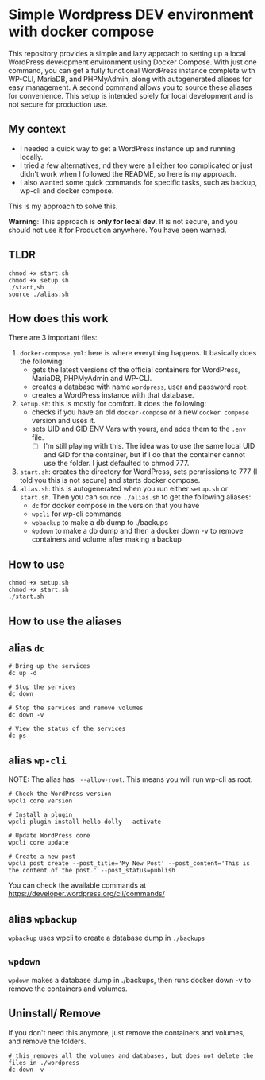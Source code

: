 # Simple Wordpress DEV environment with docker compose

This repository provides a simple and lazy approach to setting up a local WordPress development environment using Docker Compose. With just one command, you can get a fully functional WordPress instance complete with WP-CLI, MariaDB, and PHPMyAdmin, along with autogenerated aliases for easy management. A second command allows you to source these aliases for convenience. This setup is intended solely for local development and is not secure for production use.

## My context

- I needed a quick way to get a WordPress instance up and running locally. 
- I tried a few alternatives, nd they were all either too complicated or just didn't work when I followed the README, so here is my approach.
- I also wanted some quick commands for specific tasks, such as backup, wp-cli and docker compose.

This is my approach to solve this.

**Warning**:
This approach is **only for local dev**. It is not secure, and you should not use it for Production anywhere. You have been warned.

## TLDR

```shell
chmod +x start.sh
chmod +x setup.sh
./start,sh
source ./alias.sh
```

## How  does this work 

There are 3 important files:

1. `docker-compose.yml`: here is where everything happens. It basically does the following:
   - gets the latest versions of the official containers for WordPress, MariaDB, PHPMyAdmin and WP-CLI.
   - creates a database with name  `wordpress`, user and password `root`.
   - creates a WordPress instance with that database.
2. `setup.sh`: this is mostly for comfort. It does the following:
   - checks if you have an old `docker-compose` or a new `docker compose` version and uses it.
   - sets UID and GID ENV Vars with yours, and adds them to the `.env` file. 
     - [ ] I'm still playing with this. The idea was to use the same local UID and GID for the container, but if I do that the container cannot use the folder. I just defaulted to chmod 777.
3. `start.sh`: creates the directory for WordPress, sets permissions to 777 (I told you this is not secure) and starts docker compose.
4. `alias.sh`: this is autogenerated when you run either `setup.sh` or `start.sh`. Then you can `source ./alias.sh` to get the following aliases:
   - `dc` for docker compose in the version that you have
   - `wpcli` for wp-cli commands
   - `wpbackup` to make a db dump to ./backups
   - `ẁpdown` to make a db dump and then a docker down -v to remove containers and volume after making a backup

## How to use

```shell
chmod +x setup.sh
chmod +x start.sh
./start.sh
```

## How to use the aliases

## alias `dc`

```shell
# Bring up the services
dc up -d

# Stop the services
dc down

# Stop the services and remove volumes
dc down -v

# View the status of the services
dc ps
```

## alias `wp-cli`

NOTE: The alias has ` --allow-root`. This means you will run wp-cli as root.

```shell
# Check the WordPress version
wpcli core version

# Install a plugin
wpcli plugin install hello-dolly --activate

# Update WordPress core
wpcli core update

# Create a new post
wpcli post create --post_title='My New Post' --post_content='This is the content of the post.' --post_status=publish
```

You can check the available commands at https://developer.wordpress.org/cli/commands/

## alias `wpbackup`

`wpbackup` uses wpcli to create a database dump in `./backups`

## `wpdown`

`wpdown` makes a database dump in ./backups, then runs docker down -v to remove the containers and volumes.

## Uninstall/ Remove

If you don't need this anymore, just remove the containers and volumes, and remove the folders.

```shell
# this removes all the volumes and databases, but does not delete the files in ./wordpress
dc down -v 
```